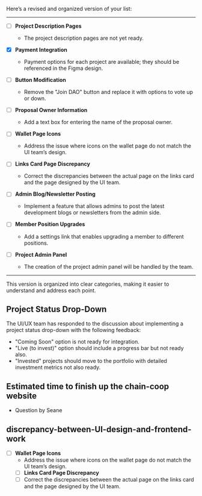 Here’s a revised and organized version of your list:

---

- [ ] **Project Description Pages**
  - The project description pages are not yet ready.

- [x] **Payment Integration**
  - Payment options for each project are available; they should be referenced in the Figma design.

- [ ] **Button Modification**
  - Remove the "Join DAO" button and replace it with options to vote up or down.

- [ ] **Proposal Owner Information**
  - Add a text box for entering the name of the proposal owner.

- [ ] **Wallet Page Icons**
  - Address the issue where icons on the wallet page do not match the UI team’s design.

- [ ] **Links Card Page Discrepancy**
  - Correct the discrepancies between the actual page on the links card and the page designed by the UI team.

- [ ] **Admin Blog/Newsletter Posting**
  - Implement a feature that allows admins to post the latest development blogs or newsletters from the admin side.

- [ ] **Member Position Upgrades**
  - Add a settings link that enables upgrading a member to different positions.

- [ ] **Project Admin Panel**
  - The creation of the project admin panel will be handled by the team.

---

This version is organized into clear categories, making it easier to understand and address each point.

## Project Status Drop-Down 
The UI/UX team has responded to the discussion about implementing a project status drop-down with the following feedback: 
- "Coming Soon" option is not  ready for integration. 
- "Live (to invest)" option should include a progress bar but not ready also. 
- "Invested" projects should move to the portfolio with detailed investment metrics not also ready.


## Estimated time to finish up the chain-coop website
- Question by Seane

## discrepancy-between-UI-design-and-frontend-work
- [ ] **Wallet Page Icons**
  - Address the issue where icons on the wallet page do not match the UI team’s design.
  - [ ] **Links Card Page Discrepancy**
  - [ ] Correct the discrepancies between the actual page on the            links    card and the page designed by the UI team.
